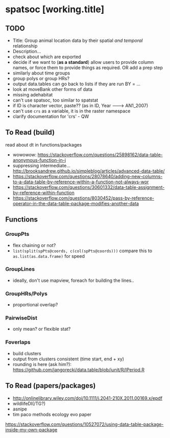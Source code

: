 # spatsoc [working.title]


## TODO
* Title: Group animal location data by their spatial *and temporal* relationship
* Description...
* check about which are exported
* decide if we want to (**as a standard**) allow users to provide column names, or force them to provide things as required. OR add a prep step
* similarly about time groups
* group polys or group HRs?
* output data.tables can go back to lists if they are run BY = ...
* look at moveBank other forms of data
* missing adehabitat
* can't use spatsoc, too similar to spatstat
* if ID is character vector, paste?? (as in ID, Year ---> AN1_2007)
* can't use `crs` as a variable, it is in the raster namespace
* clarify documentation for 'crs'  - QW

## To Read (build)
read about dt in functions/packages
* wowowow: https://stackoverflow.com/questions/25898162/data-table-anonymous-function-in-j
* suppressing intermediate... http://brooksandrew.github.io/simpleblog/articles/advanced-data-table/
* https://stackoverflow.com/questions/28078640/adding-new-columns-to-a-data-table-by-reference-within-a-function-not-always-wor
* https://stackoverflow.com/questions/30601332/data-table-assignment-by-reference-within-function
* https://stackoverflow.com/questions/8030452/pass-by-reference-operator-in-the-data-table-package-modifies-another-data


## Functions
### GroupPts
* flex chaining or not?
* `list(split(spPts@coords, c(col(spPts@coords)))` compare this to `as.list(as.data.frame)` for speed

### GroupLines
* ideally, don't use mapview, foreach for building the lines..

### GroupHRs/Polys
* proportional overlap?

### PairwiseDist
* only mean? or flexible stat?

### Foverlaps
* build clusters
* output from clusters consistent (time start, end + xy)
* rounding is here (ask him?): https://github.com/jangorecki/data.table/blob/iunit/R/IPeriod.R


## To Read (papers/packages)
* http://onlinelibrary.wiley.com/doi/10.1111/j.2041-210X.2011.00169.x/epdf
* wildlifeDI(/TG?)
* asnipe
* tim paco methods ecology evo paper

https://stackoverflow.com/questions/10527072/using-data-table-package-inside-my-own-package
